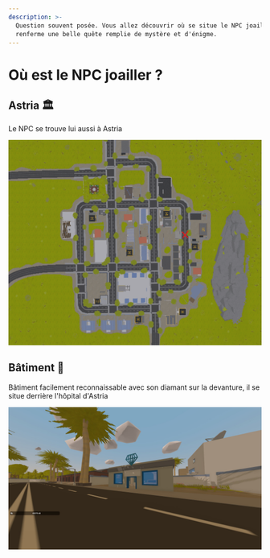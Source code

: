 ```yaml
---
description: >-
  Question souvent posée. Vous allez découvrir où se situe le NPC joailler qui
  renferme une belle quête remplie de mystère et d'énigme.
---
```


# Où est le NPC joailler ?

## Astria 🏛️

Le NPC se trouve lui aussi à Astria

![La croix indique l&apos;entr&#xE9;e du b&#xE2;timent](../.gitbook/assets/astria-joailler.png)

## Bâtiment 🏢

Bâtiment facilement reconnaissable avec son diamant sur la devanture, il se situe derrière l'hôpital d'Astria

![Le b&#xE2;timent ! &#x1F4B8;](../.gitbook/assets/20190830212408_1.jpg)

